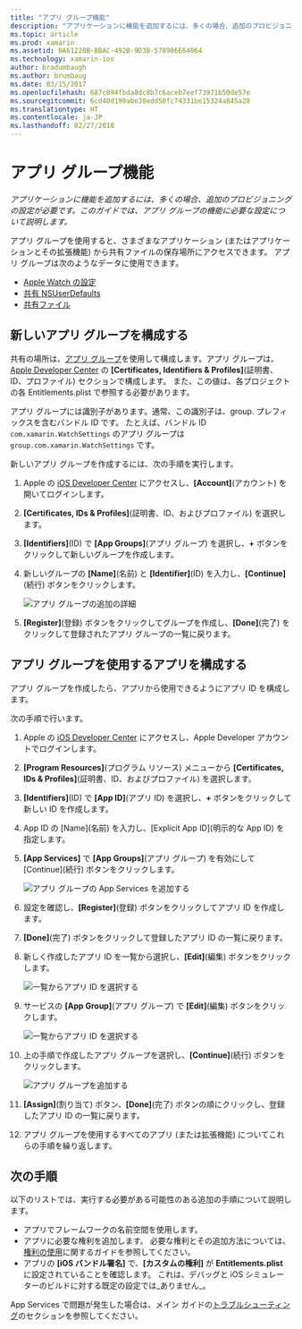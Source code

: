 ```yaml
---
title: "アプリ グループ機能"
description: "アプリケーションに機能を追加するには、多くの場合、追加のプロビジョニングの設定が必要です。 このガイドでは、アプリ グループの機能に必要な設定について説明します。"
ms.topic: article
ms.prod: xamarin
ms.assetid: 0A61220B-BBAC-492B-9D3B-578986E64064
ms.technology: xamarin-ios
author: bradumbaugh
ms.author: brumbaug
ms.date: 03/15/2017
ms.openlocfilehash: 687c894fbda8dc8b7c6aceb7eef73971b50de57e
ms.sourcegitcommit: 6cd40d190abe38edd50fc74331be15324a845a28
ms.translationtype: HT
ms.contentlocale: ja-JP
ms.lasthandoff: 02/27/2018
---
```

# <a name="app-group-capabilities"></a>アプリ グループ機能

_アプリケーションに機能を追加するには、多くの場合、追加のプロビジョニングの設定が必要です。このガイドでは、アプリ グループの機能に必要な設定について説明します。_

アプリ グループを使用すると、さまざまなアプリケーション (またはアプリケーションとその拡張機能) から共有ファイルの保存場所にアクセスできます。 アプリ グループは次のようなデータに使用できます。

*   [Apple Watch の設定](~/ios/watchos/app-fundamentals/settings.md)
*   [共有 NSUserDefaults](~/ios/app-fundamentals/user-defaults.md)
*   [共有ファイル](~/ios/watchos/app-fundamentals/parent-app.md#files)

## <a name="configure-a-new-app-group"></a>新しいアプリ グループを構成する

共有の場所は、[アプリ グループ](https://developer.apple.com/library/content/documentation/Miscellaneous/Reference/EntitlementKeyReference/Chapters/EnablingAppSandbox.html#//apple_ref/doc/uid/TP40011195-CH4-SW19)を使用して構成します。アプリ グループは、[Apple Developer Center](https://developer.apple.com/account/) の **[Certificates, Identifiers & Profiles]**\(証明書、ID、プロファイル\) セクションで構成します。 また、この値は、各プロジェクトの各 Entitlements.plist で参照する必要があります。

アプリ グループには識別子があります。通常、この識別子は、group. プレフィックスを含むバンドル ID です。 たとえば、バンドル ID `com.xamarin.WatchSettings` のアプリ グループは `group.com.xamarin.WatchSettings` です。

新しいアプリ グループを作成するには、次の手順を実行します。

1.  Apple の [iOS Developer Center](https://developer.apple.com/account/) にアクセスし、**[Account]**\(アカウント\) を開いてログインします。
2.  **[Certificates, IDs & Profiles]**\(証明書、ID、およびプロファイル\) を選択します。
3.  **[Identifiers]**\(ID\) で **[App Groups]**\(アプリ グループ\) を選択し、**+** ボタンをクリックして新しいグループを作成します。
4.  新しいグループの **[Name]**\(名前\) と **[Identifier]**\(ID\) を入力し、**[Continue]**\(続行\) ボタンをクリックします。 
   
    ![アプリ グループの追加の詳細](app-groups-capabilities-images/image52.png)

5.  **[Register]**\(登録\) ボタンをクリックしてグループを作成し、**[Done]**\(完了\) をクリックして登録されたアプリ グループの一覧に戻ります。

## <a name="configure-an-app-to-use-app-groups"></a>アプリ グループを使用するアプリを構成する

アプリ グループを作成したら、アプリから使用できるようにアプリ ID を構成します。

次の手順で行います。

1.  Apple の [iOS Developer Center](https://developer.apple.com/account/) にアクセスし、Apple Developer アカウントでログインします。
2.  **[Program Resources]**\(プログラム リソース\) メニューから **[Certificates, IDs & Profiles]**\(証明書、ID、およびプロファイル\) を選択します。
3.  **[Identifiers]**\(ID\) で **[App ID]**\(アプリ ID\) を選択し、**+** ボタンをクリックして新しい ID を作成します。
4.  App ID の [Name]\(名前\) を入力し、[Explicit App ID]\(明示的な App ID\) を指定します。
5.  **[App Services]** で **[App Groups]**\(アプリ グループ\) を有効にして [Continue]\(続行\) ボタンをクリックします。

    ![アプリ グループの App Services を追加する](app-groups-capabilities-images/image53.png)

6.  設定を確認し、**[Register]**\(登録\) ボタンをクリックしてアプリ ID を作成します。
7.  **[Done]**\(完了\) ボタンをクリックして登録したアプリ ID の一覧に戻ります。
8.  新しく作成したアプリ ID を一覧から選択し、**[Edit]**\(編集\) ボタンをクリックします。

    ![一覧からアプリ ID を選択する](app-groups-capabilities-images/image54.png)

9.  サービスの **[App Group]**\(アプリ グループ\) で **[Edit]**\(編集\) ボタンをクリックします。

    ![一覧からアプリ ID を選択する](app-groups-capabilities-images/image55.png)

10. 上の手順で作成したアプリ グループを選択し、**[Continue]**\(続行\) ボタンをクリックします。

    ![アプリ グループを追加する](app-groups-capabilities-images/image56.png)

11. **[Assign]**\(割り当て\) ボタン、**[Done]**\(完了\) ボタンの順にクリックし、登録したアプリ ID の一覧に戻ります。
12. アプリ グループを使用するすべてのアプリ (または拡張機能) についてこれらの手順を繰り返します。

## <a name="next-steps"></a>次の手順
 
以下のリストでは、実行する必要がある可能性のある追加の手順について説明します。

* アプリでフレームワークの名前空間を使用します。
* アプリに必要な権利を追加します。 必要な権利とその追加方法については、[権利の使用](~/ios/deploy-test/provisioning/entitlements.md)に関するガイドを参照してください。
* アプリの **[iOS バンドル署名]** で、**[カスタムの権利]** が **Entitlements.plist** に設定されていることを確認します。 これは、デバッグと iOS シミュレーターのビルドに対する既定の設定では_ありません_。

App Services で問題が発生した場合は、メイン ガイドの[トラブルシューティング](~/ios/deploy-test/provisioning/capabilities/index.md)のセクションを参照してください。
